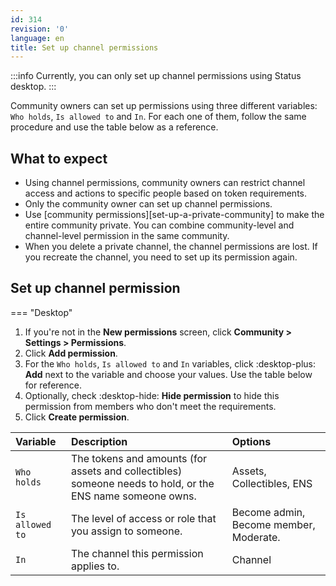 ```yaml
---
id: 314
revision: '0'
language: en
title: Set up channel permissions
---
```


:::info
Currently, you can only set up channel permissions using Status desktop.
:::

Community owners can set up permissions using three different variables: `Who holds`, `Is allowed to` and `In`. For each one of them, follow the same procedure and use the table below as a reference.

## What to expect

- Using channel permissions, community owners can restrict channel access and actions to specific people based on token requirements.
- Only the community owner can set up channel permissions.
- Use [community permissions][set-up-a-private-community] to make the entire community private. You can combine community-level and channel-level permission in the same community.
- When you delete a private channel, the channel permissions are lost. If you recreate the channel, you need to set up its permission again.

## Set up channel permission

=== "Desktop"

1. If you're not in the **New permissions** screen, click **Community > Settings > Permissions**.
1. Click **Add permission**.
1. For the `Who holds`, `Is allowed to` and `In` variables, click :desktop-plus: **Add** next to the variable and choose your values. Use the table below for reference.
1. Optionally, check :desktop-hide: **Hide permission** to hide this permission from members who don't meet the requirements.
1. Click **Create permission**.

| Variable        | Description                                                                                               | Options                                |
| :-------------- | :-------------------------------------------------------------------------------------------------------- | :------------------------------------- |
| `Who holds`     | The tokens and amounts (for assets and collectibles) someone needs to hold, or the ENS name someone owns. | Assets, Collectibles, ENS              |
| `Is allowed to` | The level of access or role that you assign to someone.                                                   | Become admin, Become member, Moderate. |
| `In`            | The channel this permission applies to.                                                                   | Channel                                |
